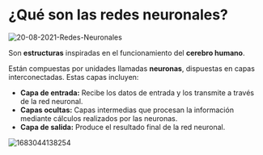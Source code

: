 # ¿Qué son las redes neuronales?
![20-08-2021-Redes-Neuronales](https://github.com/ManuelMorenoNeria/NeuralNetworks/assets/114908218/cecddc59-0887-411b-9af7-92e045b3a2e0)

Son **estructuras** inspiradas en el funcionamiento del **cerebro humano**. 

Están compuestas por unidades llamadas **neuronas**, dispuestas en capas interconectadas. Estas capas incluyen:

- **Capa de entrada:** Recibe los datos de entrada y los transmite a través de la red neuronal.
- **Capas ocultas:** Capas intermedias que procesan la información mediante cálculos realizados por las neuronas.
- **Capa de salida:** Produce el resultado final de la red neuronal.

  
![1683044138254](https://github.com/ManuelMorenoNeria/NeuralNetworks/assets/114908218/c1e8cb30-0129-4ae3-9f8e-9c4acb9769a3)
